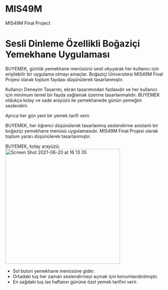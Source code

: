 # MIS49M
MIS49M Final Project


<h1> Sesli Dinleme Özellikli Boğaziçi Yemekhane Uygulaması</h1>
BUYEMEK, günlük yemekhane menüsünü sesli okuyarak her kullanıcı için erişilebilir bir uygulama olmayı amaçlar. 
Boğaziçi Üniversitesi MIS49M Final Projesi olarak toplum faydası düşünülerek tasarlanmıştır. 

Kullanıcı Deneyim Tasarımı, ekran tasarımından fazlasıdır ve her kullanıcı için minimum temel bir fayda sağlamak üzerine tasarlanmalıdır. 
BUYEMEK oldukça kolay ve sade arayüzü ile yemekhanede günün yemeğini seslendirir. 

Ayrıca her gün yeni bir yemek tarifi verir. 


BUYEMEK, her öğrenci düşünülerek tasarlanmış seslendirme asistanlı bir boğaziçi yemekhane menüsü uygulamasıdır. 
MIS49M Final Projesi olarak toplum yararı düşünülerek tasarlanmıştır. 

BUYEMEK, kolay arayüzü: 
<br>
<img width="360" alt="Screen Shot 2021-06-20 at 16 13 35" src="https://user-images.githubusercontent.com/26391983/122675518-7921bb80-d1e2-11eb-8c69-2be23d2fff69.png">
<ul> 
  <li> Sol buton yemekhane menüsüne gider. </li>
  <li> Ortadaki tuş her zaman seslendirmeyi açmak için konumlandırılmıştır. </li>
  <li> En sağdaki tuş ise haftanın gününe özel yemek tarifini verir. </li>
</ul>


